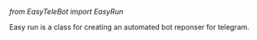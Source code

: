 _from EasyTeleBot import EasyRun_

Easy run is a class for creating an automated bot reponser for telegram.
